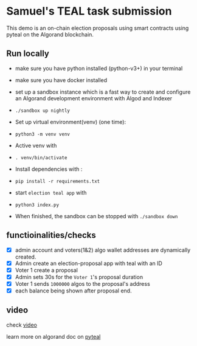# Samuel's TEAL task submission

This demo is an on-chain election proposals using smart contracts using pyteal on the Algorand blockchain.


## Run locally

- make sure you have python installed (python-v3+) in your terminal

- make sure you have docker installed

- set up a sandbox instance which is a fast way to create and configure an Algorand development environment with Algod and Indexer
* `./sandbox up nightly`


- Set up virtual environment(venv) (one time):
 * `python3 -m venv venv`

- Active venv with 
* `. venv/bin/activate`

- Install dependencies with :
* `pip install -r requirements.txt`

- start `election teal app` with
* `python3 index.py` 

* When finished, the sandbox can be stopped with `./sandbox down`

## functioinalities/checks

- [x] admin account and voters(1&2) algo wallet addresses are dynamically created.
- [x] Admin create an election-proposal app with teal with an ID
- [x] Voter 1 create a proposal 
- [x] Admin sets 30s for the `Voter 1`'s proposal duration 
- [x] Voter 1 sends `1000000` algos to the proposal's address
- [x] each balance being shown after proposal end.

## video
check [video](https://www.youtube.com/watch?v=7KsHCXnsTPo)

learn more on algorand doc on [pyteal](https://developer.algorand.org/docs/get-details/dapps/pyteal/)

